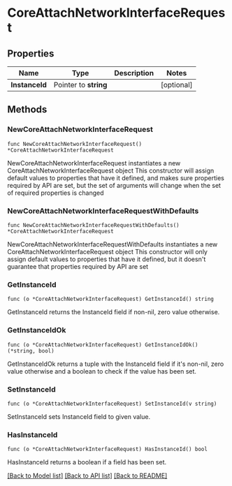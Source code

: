 # CoreAttachNetworkInterfaceRequest

## Properties

Name | Type | Description | Notes
------------ | ------------- | ------------- | -------------
**InstanceId** | Pointer to **string** |  | [optional] 

## Methods

### NewCoreAttachNetworkInterfaceRequest

`func NewCoreAttachNetworkInterfaceRequest() *CoreAttachNetworkInterfaceRequest`

NewCoreAttachNetworkInterfaceRequest instantiates a new CoreAttachNetworkInterfaceRequest object
This constructor will assign default values to properties that have it defined,
and makes sure properties required by API are set, but the set of arguments
will change when the set of required properties is changed

### NewCoreAttachNetworkInterfaceRequestWithDefaults

`func NewCoreAttachNetworkInterfaceRequestWithDefaults() *CoreAttachNetworkInterfaceRequest`

NewCoreAttachNetworkInterfaceRequestWithDefaults instantiates a new CoreAttachNetworkInterfaceRequest object
This constructor will only assign default values to properties that have it defined,
but it doesn't guarantee that properties required by API are set

### GetInstanceId

`func (o *CoreAttachNetworkInterfaceRequest) GetInstanceId() string`

GetInstanceId returns the InstanceId field if non-nil, zero value otherwise.

### GetInstanceIdOk

`func (o *CoreAttachNetworkInterfaceRequest) GetInstanceIdOk() (*string, bool)`

GetInstanceIdOk returns a tuple with the InstanceId field if it's non-nil, zero value otherwise
and a boolean to check if the value has been set.

### SetInstanceId

`func (o *CoreAttachNetworkInterfaceRequest) SetInstanceId(v string)`

SetInstanceId sets InstanceId field to given value.

### HasInstanceId

`func (o *CoreAttachNetworkInterfaceRequest) HasInstanceId() bool`

HasInstanceId returns a boolean if a field has been set.


[[Back to Model list]](../README.md#documentation-for-models) [[Back to API list]](../README.md#documentation-for-api-endpoints) [[Back to README]](../README.md)


